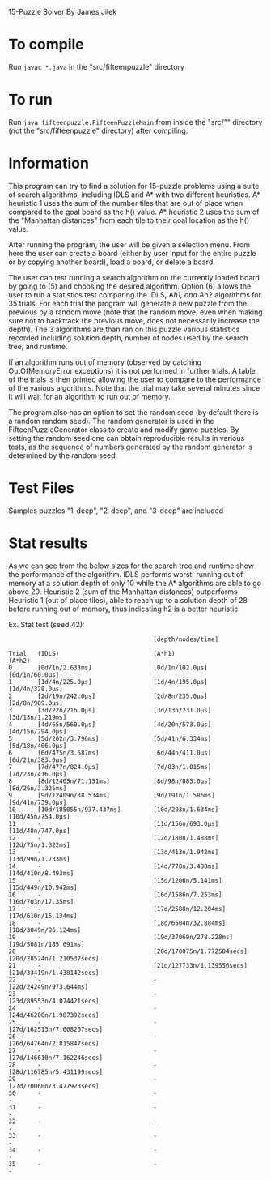 15-Puzzle Solver
By James Jilek

# To compile
Run `javac *.java` in the "src/fifteenpuzzle" directory

# To run
Run `java fifteenpuzzle.FifteenPuzzleMain` from inside the "src/"" directory (not the "src/fifteenpuzzle" directory) after compiling.

# Information

This program can try to find a solution for 15-puzzle problems using a suite of search algorithms, including IDLS and A* with two different heuristics. A* heuristic 1 uses the sum of the number tiles that are out of place when compared to the goal board as the h() value. A* heuristic 2 uses the sum of the "Manhattan distances" from each tile to their goal location as the h() value.

After running the program, the user will be given a selection menu. From here the user can create a board (either by user input for the entire puzzle or by copying another board), load a board, or delete a board.

The user can test running a search algorithm on the currently loaded board by going to (5) and choosing the desired algorithm. 
Option (6) allows the user to run a statistics test comparing the IDLS, A*h1, and A*h2 algorithms for 35 trials. For each trial the program will generate a new puzzle from the previous by a random move (note that the random move, even when making sure not to backtrack the previous move, does not necessarily increase the depth). The 3 algorithms are than ran on this puzzle various statistics recorded including solution depth, number of nodes used by the search tree, and runtime.

If an algorithm runs out of memory (observed by catching OutOfMemoryError exceptions) it is not performed in further trials. A table of the trials is then printed allowing the user to compare to the performance of the various algorithms. Note that the trial may take several minutes since it will wait for an algorithm to run out of memory.

The program also has an option to set the random seed (by default there is a random random seed). The random generator is used in the FifteenPuzzleGenerator class to create and modify game puzzles. By setting the random seed one can obtain reproducible results in various tests, as the sequence of numbers generated by the random generator is determined by the random seed.

# Test Files

Samples puzzles "1-deep", "2-deep", and "3-deep" are included

# Stat results

As we can see from the below sizes for the search tree and runtime show the performance of the algorithm. IDLS performs worst, running out of memory at a solution depth of only 10 while the A* algorithms are able to go above 20. Heuristic 2 (sum of the Manhattan distances) outperforms Heuristic 1 (out of place tiles), able to reach up to a solution depth of 28 before running out of memory, thus indicating h2 is a better heuristic.

Ex. Stat test (seed 42):
~~~~
                                        [depth/nodes/time]      

Trial   (IDLS)                          (A*h1)                          (A*h2) 
0       [0d/1n/2.633ms]                 [0d/1n/102.0µs]                 [0d/1n/60.0µs]           
1       [1d/4n/225.0µs]                 [1d/4n/195.0µs]                 [1d/4n/328.0µs]          
2       [2d/19n/242.0µs]                [2d/8n/235.0µs]                 [2d/8n/909.0µs]          
3       [3d/22n/216.0µs]                [3d/13n/231.0µs]                [3d/13n/1.219ms]         
4       [4d/65n/560.0µs]                [4d/20n/573.0µs]                [4d/15n/294.0µs]         
5       [5d/202n/3.796ms]               [5d/41n/6.334ms]                [5d/18n/406.0µs]         
6       [6d/475n/3.687ms]               [6d/44n/411.0µs]                [6d/21n/383.0µs]         
7       [7d/477n/824.0µs]               [7d/83n/1.015ms]                [7d/23n/416.0µs]         
8       [8d/12405n/71.151ms]            [8d/98n/885.0µs]                [8d/26n/3.325ms]         
9       [9d/12409n/38.534ms]            [9d/191n/1.586ms]               [9d/41n/739.0µs]         
10      [10d/185055n/937.437ms]         [10d/203n/1.634ms]              [10d/45n/754.0µs]        
11      -                               [11d/156n/693.0µs]              [11d/48n/747.0µs]        
12      -                               [12d/180n/1.488ms]              [12d/75n/1.322ms]         
13      -                               [13d/413n/1.942ms]              [13d/99n/1.733ms]         
14      -                               [14d/778n/3.488ms]              [14d/410n/8.493ms]        
15      -                               [15d/1206n/5.141ms]             [15d/449n/10.942ms]       
16      -                               [16d/1586n/7.253ms]             [16d/703n/17.35ms]        
17      -                               [17d/2588n/12.204ms]            [17d/610n/15.134ms]       
18      -                               [18d/6504n/32.884ms]            [18d/3049n/96.124ms]      
19      -                               [19d/37069n/278.228ms]          [19d/5081n/185.691ms]     
20      -                               [20d/170075n/1.772504secs]      [20d/28524n/1.210537secs] 
21      -                               [21d/127733n/1.139556secs]      [21d/33419n/1.438142secs] 
22      -                               -                               [22d/24249n/973.644ms]    
23      -                               -                               [23d/89553n/4.074421secs] 
24      -                               -                               [24d/46208n/1.987392secs] 
25      -                               -                               [27d/162513n/7.608207secs]
26      -                               -                               [26d/64764n/2.815847secs] 
27      -                               -                               [27d/146610n/7.162246secs]
28      -                               -                               [28d/116785n/5.431199secs]
29      -                               -                               [27d/70060n/3.477923secs] 
30      -                               -                               -                         
31      -                               -                               -                         
32      -                               -                               -                         
33      -                               -                               -                         
34      -                               -                               -                         
35      -                               -                               -                         
~~~~